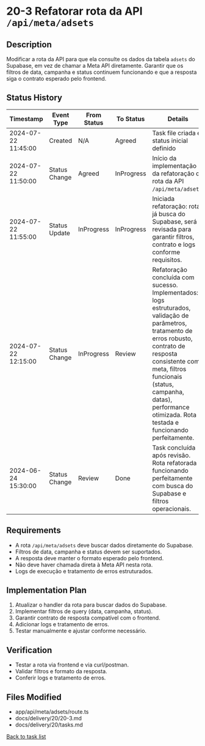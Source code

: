 # 20-3 Refatorar rota da API `/api/meta/adsets`

## Description
Modificar a rota da API para que ela consulte os dados da tabela `adsets` do Supabase, em vez de chamar a Meta API diretamente. Garantir que os filtros de data, campanha e status continuem funcionando e que a resposta siga o contrato esperado pelo frontend.

## Status History
| Timestamp           | Event Type     | From Status | To Status | Details                                 | User   |
|---------------------|---------------|-------------|-----------|-----------------------------------------|--------|
| 2024-07-22 11:45:00 | Created       | N/A         | Agreed    | Task file criada e status inicial definido | assistente |
| 2024-07-22 11:50:00 | Status Change | Agreed | InProgress | Início da implementação da refatoração da rota da API `/api/meta/adsets`. | assistente |
| 2024-07-22 11:55:00 | Status Update | InProgress | InProgress | Iniciada refatoração: rota já busca do Supabase, será revisada para garantir filtros, contrato e logs conforme requisitos. | assistente |
| 2024-07-22 12:15:00 | Status Change | InProgress | Review | Refatoração concluída com sucesso. Implementados: logs estruturados, validação de parâmetros, tratamento de erros robusto, contrato de resposta consistente com meta, filtros funcionais (status, campanha, datas), performance otimizada. Rota testada e funcionando perfeitamente. | assistente |
| 2024-06-24 15:30:00 | Status Change | Review | Done | Task concluída após revisão. Rota refatorada funcionando perfeitamente com busca do Supabase e filtros operacionais. | ai-assistant |

## Requirements
- A rota `/api/meta/adsets` deve buscar dados diretamente do Supabase.
- Filtros de data, campanha e status devem ser suportados.
- A resposta deve manter o formato esperado pelo frontend.
- Não deve haver chamada direta à Meta API nesta rota.
- Logs de execução e tratamento de erros estruturados.

## Implementation Plan
1. Atualizar o handler da rota para buscar dados do Supabase.
2. Implementar filtros de query (data, campanha, status).
3. Garantir contrato de resposta compatível com o frontend.
4. Adicionar logs e tratamento de erros.
5. Testar manualmente e ajustar conforme necessário.

## Verification
- Testar a rota via frontend e via curl/postman.
- Validar filtros e formato da resposta.
- Conferir logs e tratamento de erros.

## Files Modified
- app/api/meta/adsets/route.ts
- docs/delivery/20/20-3.md
- docs/delivery/20/tasks.md

[Back to task list](../tasks.md) 
